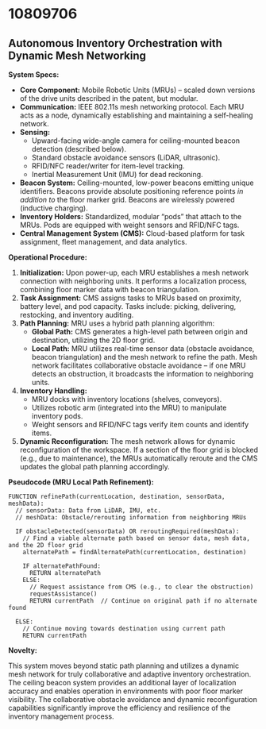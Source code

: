 # 10809706

## Autonomous Inventory Orchestration with Dynamic Mesh Networking

**System Specs:**

*   **Core Component:** Mobile Robotic Units (MRUs) – scaled down versions of the drive units described in the patent, but modular.
*   **Communication:** IEEE 802.11s mesh networking protocol. Each MRU acts as a node, dynamically establishing and maintaining a self-healing network.
*   **Sensing:**
    *   Upward-facing wide-angle camera for ceiling-mounted beacon detection (described below).
    *   Standard obstacle avoidance sensors (LiDAR, ultrasonic).
    *   RFID/NFC reader/writer for item-level tracking.
    *   Inertial Measurement Unit (IMU) for dead reckoning.
*   **Beacon System:** Ceiling-mounted, low-power beacons emitting unique identifiers. Beacons provide absolute positioning reference points *in addition to* the floor marker grid. Beacons are wirelessly powered (inductive charging).
*   **Inventory Holders:** Standardized, modular “pods” that attach to the MRUs. Pods are equipped with weight sensors and RFID/NFC tags.
*   **Central Management System (CMS):** Cloud-based platform for task assignment, fleet management, and data analytics.

**Operational Procedure:**

1.  **Initialization:** Upon power-up, each MRU establishes a mesh network connection with neighboring units. It performs a localization process, combining floor marker data with beacon triangulation.
2.  **Task Assignment:** CMS assigns tasks to MRUs based on proximity, battery level, and pod capacity. Tasks include: picking, delivering, restocking, and inventory auditing.
3.  **Path Planning:** MRU uses a hybrid path planning algorithm:
    *   **Global Path:** CMS generates a high-level path between origin and destination, utilizing the 2D floor grid.
    *   **Local Path:** MRU utilizes real-time sensor data (obstacle avoidance, beacon triangulation) and the mesh network to refine the path. Mesh network facilitates collaborative obstacle avoidance – if one MRU detects an obstruction, it broadcasts the information to neighboring units.
4.  **Inventory Handling:**
    *   MRU docks with inventory locations (shelves, conveyors).
    *   Utilizes robotic arm (integrated into the MRU) to manipulate inventory pods.
    *   Weight sensors and RFID/NFC tags verify item counts and identify items.
5.  **Dynamic Reconfiguration:** The mesh network allows for dynamic reconfiguration of the workspace. If a section of the floor grid is blocked (e.g., due to maintenance), the MRUs automatically reroute and the CMS updates the global path planning accordingly.

**Pseudocode (MRU Local Path Refinement):**

```
FUNCTION refinePath(currentLocation, destination, sensorData, meshData):
  // sensorData: Data from LiDAR, IMU, etc.
  // meshData: Obstacle/rerouting information from neighboring MRUs

  IF obstacleDetected(sensorData) OR reroutingRequired(meshData):
    // Find a viable alternate path based on sensor data, mesh data, and the 2D floor grid
    alternatePath = findAlternatePath(currentLocation, destination)

    IF alternatePathFound:
      RETURN alternatePath
    ELSE:
      // Request assistance from CMS (e.g., to clear the obstruction)
      requestAssistance()
      RETURN currentPath  // Continue on original path if no alternate found

  ELSE:
    // Continue moving towards destination using current path
    RETURN currentPath
```

**Novelty:**

This system moves beyond static path planning and utilizes a dynamic mesh network for truly collaborative and adaptive inventory orchestration. The ceiling beacon system provides an additional layer of localization accuracy and enables operation in environments with poor floor marker visibility.  The collaborative obstacle avoidance and dynamic reconfiguration capabilities significantly improve the efficiency and resilience of the inventory management process.